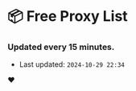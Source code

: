 # :package: Free Proxy List
### Updated every 15 minutes.

- Last updated: `2024-10-29 22:34`

:heart:
